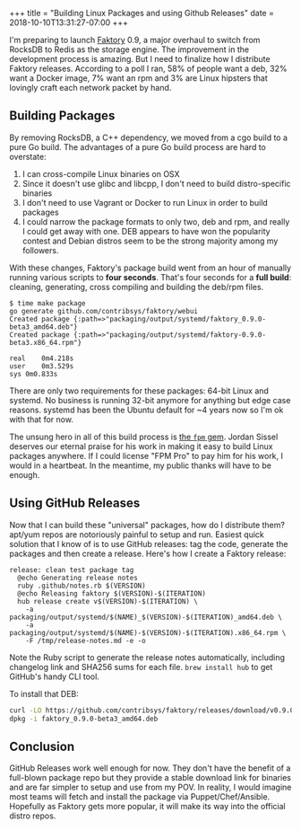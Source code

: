 +++
title = "Building Linux Packages and using Github Releases"
date = 2018-10-10T13:31:27-07:00
+++

I'm preparing to launch [Faktory](https://github.com/contribsys/faktory) 0.9, a major overhaul to switch
from RocksDB to Redis as the storage engine.
The improvement in the development process is amazing.
But I need to finalize how I distribute Faktory releases.  According to
a poll I ran, 58% of people want a deb, 32% want a Docker image, 7% want an rpm and 3% are Linux hipsters that lovingly craft each network packet by hand.

## Building Packages

By removing RocksDB, a C++ dependency, we moved from a cgo build to a pure Go build.
The advantages of a pure Go build process are hard to overstate:

1. I can cross-compile Linux binaries on OSX
1. Since it doesn't use glibc and libcpp, I don't need to build distro-specific binaries
1. I don't need to use Vagrant or Docker to run Linux in order to build packages
1. I could narrow the package formats to only two, deb and rpm, and really I could get away with one.
DEB appears to have won the popularity contest and Debian distros seem to be the strong majority among my followers.

With these changes, Faktory's package build went from an hour of manually running various scripts to **four seconds**.
That's four seconds for a **full build**: cleaning, generating, cross compiling and building the deb/rpm files.

```
$ time make package
go generate github.com/contribsys/faktory/webui
Created package {:path=>"packaging/output/systemd/faktory_0.9.0-beta3_amd64.deb"}
Created package {:path=>"packaging/output/systemd/faktory-0.9.0-beta3.x86_64.rpm"}

real	0m4.218s
user	0m3.529s
sys	0m0.833s
```

There are only two requirements for these packages: 64-bit Linux and systemd.
No business is running 32-bit anymore for anything but edge case reasons.
systemd has been the Ubuntu default for ~4 years now so I'm ok with that for now.

The unsung hero in all of this build process is [the `fpm` gem](https://github.com/jordansissel/fpm/).
Jordan Sissel deserves our eternal praise for his work in making it easy to build Linux packages anywhere.
If I could license "FPM Pro" to pay him for his work, I would in a heartbeat.
In the meantime, my public thanks will have to be enough.


## Using GitHub Releases

Now that I can build these "universal" packages, how do I distribute them?
apt/yum repos are notoriously painful to setup and run.
Easiest quick solution that I know of is to use GitHub releases:
tag the code, generate the packages and then create a release.
Here's how I create a Faktory release:

```make
release: clean test package tag
  @echo Generating release notes
  ruby .github/notes.rb $(VERSION)
  @echo Releasing faktory $(VERSION)-$(ITERATION)
  hub release create v$(VERSION)-$(ITERATION) \
    -a packaging/output/systemd/$(NAME)_$(VERSION)-$(ITERATION)_amd64.deb \
    -a packaging/output/systemd/$(NAME)-$(VERSION)-$(ITERATION).x86_64.rpm \
    -F /tmp/release-notes.md -e -o
```

Note the Ruby script to generate the release notes automatically,
including changelog link and SHA256 sums for each file.
`brew install hub` to get GitHub's handy CLI tool.

To install that DEB:

```bash
curl -LO https://github.com/contribsys/faktory/releases/download/v0.9.0-beta3/faktory_0.9.0-beta3_amd64.deb
dpkg -i faktory_0.9.0-beta3_amd64.deb
```

## Conclusion

GitHub Releases work well enough for now.
They don't have the benefit of a full-blown package repo but they provide a stable download link for binaries and are far simpler to setup and use from my POV.
In reality, I would imagine most teams will fetch and install the package via Puppet/Chef/Ansible.
Hopefully as Faktory gets more popular, it will make its way into the official distro repos.
